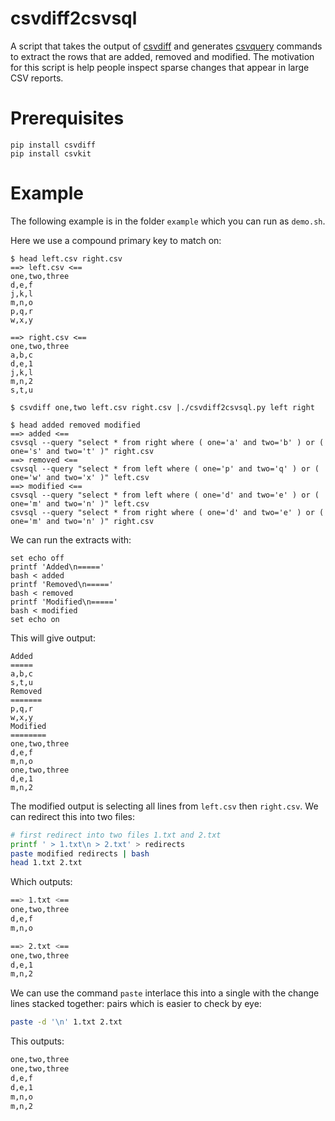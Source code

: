 # csvdiff2csvsql

A script that takes the output of [csvdiff](https://github.com/larsyencken/csvdiff) and generates [csvquery](https://csvkit.readthedocs.io/en/latest/) commands to extract the rows that are added, removed and modified. The motivation for this script is help people inspect sparse changes that appear in large CSV reports.

# Prerequisites

```
pip install csvdiff
pip install csvkit
```

# Example

The following example is in the folder `example` which you can run as `demo.sh`.

Here we use a compound primary key to match on:

```
$ head left.csv right.csv 
==> left.csv <==
one,two,three
d,e,f
j,k,l
m,n,o
p,q,r
w,x,y

==> right.csv <==
one,two,three
a,b,c
d,e,1
j,k,l
m,n,2
s,t,u

$ csvdiff one,two left.csv right.csv |./csvdiff2csvsql.py left right

$ head added removed modified
==> added <==
csvsql --query "select * from right where ( one='a' and two='b' ) or ( one='s' and two='t' )" right.csv
==> removed <==
csvsql --query "select * from left where ( one='p' and two='q' ) or ( one='w' and two='x' )" left.csv
==> modified <==
csvsql --query "select * from left where ( one='d' and two='e' ) or ( one='m' and two='n' )" left.csv
csvsql --query "select * from right where ( one='d' and two='e' ) or ( one='m' and two='n' )" right.csv
```

We can run the extracts with:

```
set echo off
printf 'Added\n====='
bash < added 
printf 'Removed\n====='
bash < removed
printf 'Modified\n====='
bash < modified
set echo on
```

This will give output:

```
Added
=====
a,b,c
s,t,u
Removed
=======
p,q,r
w,x,y
Modified
========
one,two,three
d,e,f
m,n,o
one,two,three
d,e,1
m,n,2
```

The modified output is selecting all lines from `left.csv` then `right.csv`. We can redirect this into 
two files: 

```bash
# first redirect into two files 1.txt and 2.txt
printf ' > 1.txt\n > 2.txt' > redirects
paste modified redirects | bash
head 1.txt 2.txt
```

Which outputs: 

```bash
==> 1.txt <==
one,two,three
d,e,f
m,n,o

==> 2.txt <==
one,two,three
d,e,1
m,n,2
```

We can use the command `paste` interlace this into a single with the change lines stacked together: 
pairs which is easier to check by eye: 

```bash
paste -d '\n' 1.txt 2.txt
```

This outputs: 

```bash
one,two,three
one,two,three
d,e,f
d,e,1
m,n,o
m,n,2
```

